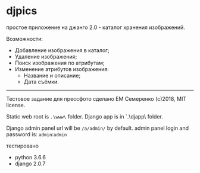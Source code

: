 # djpics
простое приложение на джанго 2.0 - каталог хранения изображений.

Возможности:

* Добавление изображения в каталог;
* Удаление изображения;
* Поиск изображения по атрибутам;
* Изменение атрибутов изображения:
  * Название и описание;
  * Дата съёмки.






-----

Тестовое задание для прессфото сделано ЕМ Семеренко (c)2018, MIT license.

Static web root is `.\www\` folder.
Django app is in `.\djapp\ folder.

Django admin panel url will be `/a/admin/` by default.
admin panel login and password is: `admin`:`admin`


тестировано
* python 3.6.6
* django 2.0.7
